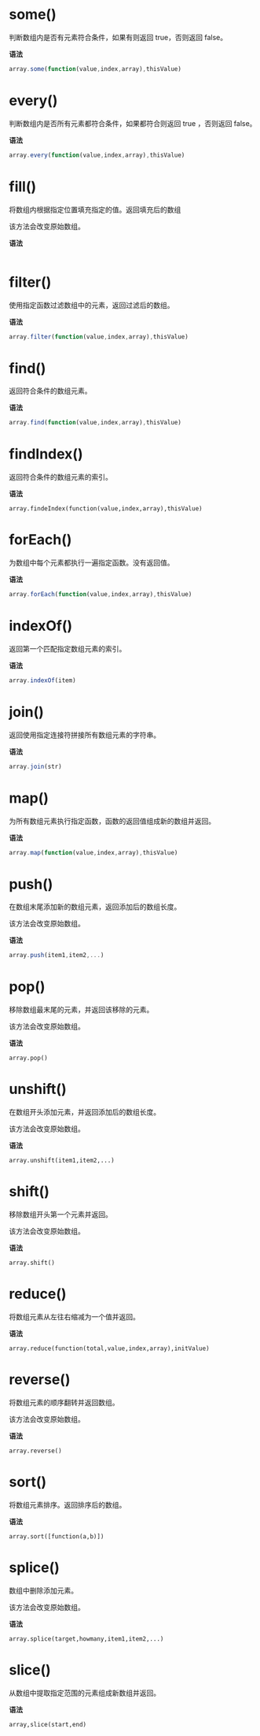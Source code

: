 # some()

判断数组内是否有元素符合条件，如果有则返回 true，否则返回 false。

**语法**

```js
array.some(function(value,index,array),thisValue)
```

# every()

判断数组内是否所有元素都符合条件，如果都符合则返回 true ，否则返回 false。

**语法**

```js
array.every(function(value,index,array),thisValue)
```

# fill()

将数组内根据指定位置填充指定的值。返回填充后的数组

该方法会改变原始数组。

**语法**

```

```

# filter()

使用指定函数过滤数组中的元素，返回过滤后的数组。

**语法**

```js
array.filter(function(value,index,array),thisValue)
```

# find()

返回符合条件的数组元素。

**语法**

```js
array.find(function(value,index,array),thisValue)
```

# findIndex()

返回符合条件的数组元素的索引。

**语法**

```
array.findeIndex(function(value,index,array),thisValue)
```

# forEach()

为数组中每个元素都执行一遍指定函数。没有返回值。

**语法**

```js
array.forEach(function(value,index,array),thisValue)
```

# indexOf()

返回第一个匹配指定数组元素的索引。

**语法**

```js
array.indexOf(item)
```

# join()

返回使用指定连接符拼接所有数组元素的字符串。

**语法**

```js
array.join(str)
```

# map()

为所有数组元素执行指定函数，函数的返回值组成新的数组并返回。

**语法**

```js
array.map(function(value,index,array),thisValue)
```

# push()

在数组末尾添加新的数组元素，返回添加后的数组长度。

该方法会改变原始数组。

**语法**

```js
array.push(item1,item2,...)
```

# pop()

移除数组最末尾的元素，并返回该移除的元素。

该方法会改变原始数组。

**语法**

```
array.pop()
```

# unshift()

在数组开头添加元素，并返回添加后的数组长度。

该方法会改变原始数组。

**语法**

```
array.unshift(item1,item2,...)
```

# shift()

移除数组开头第一个元素并返回。

该方法会改变原始数组。

**语法**

```
array.shift()
```

# reduce()

将数组元素从左往右缩减为一个值并返回。

**语法**

```
array.reduce(function(total,value,index,array),initValue)
```



# reverse()

将数组元素的顺序翻转并返回数组。

该方法会改变原始数组。

**语法**

```
array.reverse()
```



# sort()

将数组元素排序。返回排序后的数组。

**语法**

```
array.sort([function(a,b)])
```



# splice()

数组中删除添加元素。

该方法会改变原始数组。

**语法**

```
array.splice(target,howmany,item1,item2,...)
```



# slice()

从数组中提取指定范围的元素组成新数组并返回。

**语法**

```
array,slice(start,end)
```

